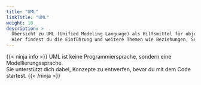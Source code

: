 ```yaml
---
title: "UML"
linkTitle: "UML"
weight: 10
description: >
  Übersicht zu UML (Unified Modeling Language) als Hilfsmittel für objektorientiertes Design.  
  Hier findest du die Einführung und weitere Themen wie Beziehungen, Sequenzdiagramme und Übungen.
---
```


{{< ninja info >}}
UML ist keine Programmiersprache, sondern eine Modellierungssprache.  
Sie unterstützt dich dabei, Konzepte zu entwerfen, bevor du mit dem Code startest.
{{< /ninja >}}
